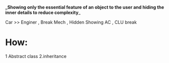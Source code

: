 **_Showing only the essential feature of an object to the user and hiding the inner details to reduce complexity**_

Car >> Enginer ,  Break Mech , Hidden 
Showing AC , CLU break 

# **How:**

1 Abstract class 
2.inheritance 